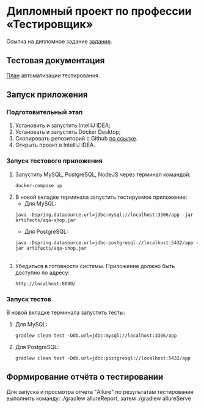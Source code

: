 # Дипломный проект по профессии «Тестировщик»

Ссылка на дипломное задание <a href= https://github.com/netology-code/qa-diploma>задание</a>.

## Тестовая документация

[План](https://github.com/DarcenRal/Diplom_3/blob/master/Documentation/Plan.md) автоматизации тестирования.

## Запуск приложения
### Подготовительный этап
1. Установить и запустить IntelliJ IDEA;
1. Установать и запустить Docker Desktop;
1. Скопировать репозиторий с Github [по ссылке](https://https://github.com/DarcenRal/Diplom_3.git).
1. Открыть проект в IntelliJ IDEA.

### Запуск тестового приложения

1. Запустить MySQL, PostgreSQL, NodeJS через терминал командой:
   ```
   docker-compose up
   ```
1. В новой вкладке терминала запустить тестируемое приложение:
   * Для MySQL: 
   ```
   java -Dspring.datasource.url=jdbc:mysql://localhost:3306/app -jar artifacts/aqa-shop.jar
   ```
   * Для PostgreSQL: 
   ```
   java -Dspring.datasource.url=jdbc:postgresql://localhost:5432/app -jar artifacts/aqa-shop.jar
   ```
   .
1. Убедиться в готовности системы. Приложение должно быть доступно по      адресу:
   ```
   http://localhost:8080/
   ```
### Запуск тестов


В новой вкладке терминала запустить тесты:
1. Для MySQL: 
   ```
   gradlew clean test -Ddb.url=jdbc:mysql://localhost:3306/app
   ```
1. Для PostgreSQL: 
   ```
   gradlew clean test -Ddb.url=jdbc:postgresql://localhost:5432/app
   ```

## Формирование отчёта о тестировании

Для запуска и просмотра отчета "Allure" по результатам тестирования выполнить команду: ./gradlew allureReport, затем ./gradlew allureServe